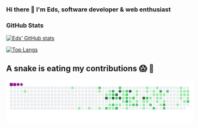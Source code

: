 ### Hi there 👋 I'm Eds, software developer & web enthusiast 
<!--
**edisaurus/edisaurus** is a ✨ _special_ ✨ repository because its `README.md` (this file) appears on your GitHub profile.

Here are some ideas to get you started:

- 🔭 I’m currently working on ...
- 🌱 I’m currently learning ...
- 👯 I’m looking to collaborate on ...
- 🤔 I’m looking for help with ...
- 💬 Ask me about ...
- 📫 How to reach me: ...
- 😄 Pronouns: ...
- ⚡ Fun fact: ...
-->

### GitHub Stats

[![Eds' GitHub stats](https://github-readme-stats.vercel.app/api?username=edisaurus)](https://github.com/edisaurus/github-readme-stats)

[![Top Langs](https://github-readme-stats.vercel.app/api/top-langs/?username=edisaurus&layout=compact)](https://github.com/edisaurus/github-readme-stats)

## A snake is eating my contributions 😱 🐍

![snake gif](https://github.com/edisaurus/edisaurus/blob/output/github-contribution-grid-snake.gif)

